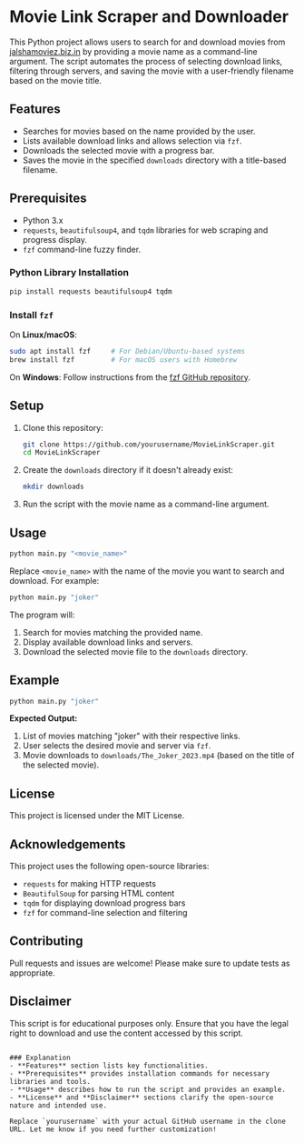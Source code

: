 # Movie Link Scraper and Downloader

This Python project allows users to search for and download movies from [jalshamoviez.biz.in](https://www.jalshamoviez.biz.in) by providing a movie name as a command-line argument. The script automates the process of selecting download links, filtering through servers, and saving the movie with a user-friendly filename based on the movie title.

## Features

- Searches for movies based on the name provided by the user.
- Lists available download links and allows selection via `fzf`.
- Downloads the selected movie with a progress bar.
- Saves the movie in the specified `downloads` directory with a title-based filename.

## Prerequisites

- Python 3.x
- `requests`, `beautifulsoup4`, and `tqdm` libraries for web scraping and progress display.
- `fzf` command-line fuzzy finder.

### Python Library Installation

```bash
pip install requests beautifulsoup4 tqdm
```

### Install `fzf`

On **Linux/macOS**:

```bash
sudo apt install fzf     # For Debian/Ubuntu-based systems
brew install fzf         # For macOS users with Homebrew
```

On **Windows**:
Follow instructions from the [fzf GitHub repository](https://github.com/junegunn/fzf).

## Setup

1. Clone this repository:
   ```bash
   git clone https://github.com/yourusername/MovieLinkScraper.git
   cd MovieLinkScraper
   ```
2. Create the `downloads` directory if it doesn't already exist:
   ```bash
   mkdir downloads
   ```
3. Run the script with the movie name as a command-line argument.

## Usage

```bash
python main.py "<movie_name>"
```

Replace `<movie_name>` with the name of the movie you want to search and download. For example:

```bash
python main.py "joker"
```

The program will:

1. Search for movies matching the provided name.
2. Display available download links and servers.
3. Download the selected movie file to the `downloads` directory.

## Example

```bash
python main.py "joker"
```

**Expected Output:**

1. List of movies matching "joker" with their respective links.
2. User selects the desired movie and server via `fzf`.
3. Movie downloads to `downloads/The_Joker_2023.mp4` (based on the title of the selected movie).

## License

This project is licensed under the MIT License.

## Acknowledgements

This project uses the following open-source libraries:

- `requests` for making HTTP requests
- `BeautifulSoup` for parsing HTML content
- `tqdm` for displaying download progress bars
- `fzf` for command-line selection and filtering

## Contributing

Pull requests and issues are welcome! Please make sure to update tests as appropriate.

## Disclaimer

This script is for educational purposes only. Ensure that you have the legal right to download and use the content accessed by this script.

```

### Explanation
- **Features** section lists key functionalities.
- **Prerequisites** provides installation commands for necessary libraries and tools.
- **Usage** describes how to run the script and provides an example.
- **License** and **Disclaimer** sections clarify the open-source nature and intended use.

Replace `yourusername` with your actual GitHub username in the clone URL. Let me know if you need further customization!
```
